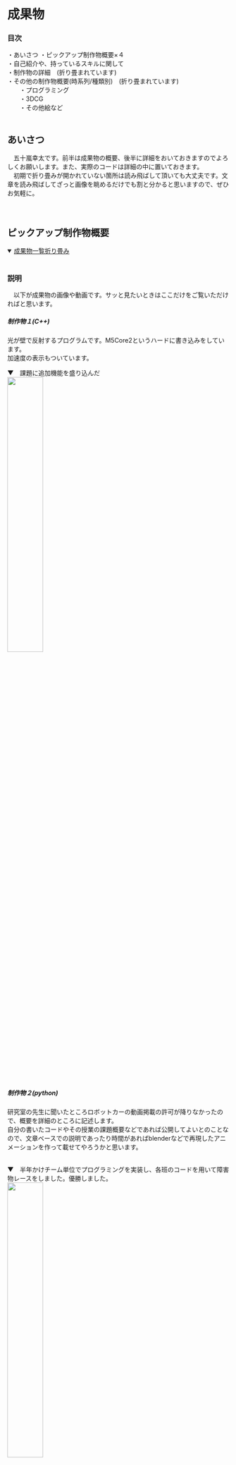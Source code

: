 # **成果物**

 ### 目次<br/>
 ・あいさつ
 ・ピックアップ制作物概要×４<br/>
 ・自己紹介や、持っているスキルに関して<br/>
 ・制作物の詳細　(折り畳まれています)<br/>
 ・その他の制作物概要(時系列/種類別)　(折り畳まれています)<br/>
 　　・プログラミング<br/>
 　　・3DCG<br/>
 　　・その他絵など<br/><br/>

 ## あいさつ
　五十嵐幸太です。前半は成果物の概要、後半に詳細をおいておきますのでよろしくお願いします。また、実際のコードは詳細の中に置いておきます。<br/>
　初期で折り畳みが開かれていない箇所は読み飛ばして頂いても大丈夫です。文章を読み飛ばしてざっと画像を眺めるだけでも割と分かると思いますので、ぜひお気軽に。<br/><br/><br/>
 
 ## **ピックアップ制作物概要**

<details open>
 <summary> <ins>成果物一覧折り畳み</ins></summary><br/>
 
 ### 説明
 　以下が成果物の画像や動画です。サッと見たいときはここだけをご覧いただければと思います。<br/>
 
 ##### **制作物１**(C++)<br/>
 光が壁で反射するプログラムです。M5Core2というハードに書き込みをしています。<br/>
 加速度の表示もついています。<br/>

 ▼　課題に追加機能を盛り込んだ<br/>
 <img src="./資料/制作物1/制作物1.gif" width="40%"><br/><br/><br/>

 
 ##### **制作物２**(python)<br/>
 研究室の先生に聞いたところロボットカーの動画掲載の許可が降りなかったので、概要を詳細のところに記述します。<br/>
 自分の書いたコードやその授業の課題概要などであれば公開してよいとのことなので、文章ベースでの説明であったり時間があればblenderなどで再現したアニメーションを作って載せてやろうかと思います。<br/><br/>
 
 ▼　半年かけチーム単位でプログラミングを実装し、各班のコードを用いて障害物レースをしました。優勝しました。<br/>
 <img src="資料/制作物2/ロボットカー_賞状.png" width="40%"><br/><br/><br/>

 
 ##### **制作物３**(ポリゴンモデリング)<br/>
 部屋の中を作ったものです。正直見栄えなどの反省点が多いですが、技術力は相当つきました。<br/>
 
 ▼　最終結果と作業のため部屋の中を明るくした途中過程<br/>
 <img src="./資料/制作物3/部屋_レンダー結果.png" width="50%"> <img src="./資料/制作物3/部屋_過程.jpg" width="40%"><br/>
 
 ##### **制作物４**(CAD/ソリッドモデリング)<br>
 ▼　グループで作成した扇風機のCADでの再現図全体と個人で作成を担当した箇所です<br/>
 <img src="./資料/制作物4/扇風機_全体.gif" width="50%"> <img src="./資料/制作物4/制作物4.gif" width="35%"><br>

</details><br/>

## 自己紹介や、持っているスキルに関して
<details open>
 <summary><ins>自己紹介折り畳み</ins></summary><br/>

### 自己紹介
名　　五十嵐幸太<br/>
所属　成蹊大学理工学部機械システム専攻　スマートニューロリハビリテーション研究室<br/>
　　　成蹊大学　美術部<br/>
　　　相模原ローターアクトクラブ<br/>

<br/><br/>

### 持っているスキルや経験<br/>

##### プログラミングの経験<br/><br/>
　プログラミングの最初の出会いは高校時代、技術の授業にて学んだ<ins>**ExcelのVBA**</ins>でした。授業で何かを作ろうといった課題で当時知っていたJump Kingというゲームに近いものを実装したくて、１からキャラ(ただの四角でしたが)の動作や床や壁判定、キャラの跳ね返りを実装したことを覚えています。基本的な実装が難しく足場やステージなどは作れませんでしたが、そのころからプログラミングに関して楽しさを感じていました。<br/><br/>
 
　大学では１年のころ<ins>**Jupyter Notebook**</ins>というアプリを用いて<ins>**Python**</ins>の学習が始まり基礎を習得、それが楽しかったので選択授業の応用Pythonプログラミングという授業を２年で取りました。詳しくは作成物2の詳細を見て頂きたいのですが(＊現在はまだ記載無し)、グループごとにロボットカーを動かすコードを書き、自分たちのコードが乗ったロボットカーを操作してレースするという授業でした。自らのコードの工夫が操作性にもろに表れるので、如何に操作しやすくするかや応答性など考えるのが楽しかった授業でした。研究室はこの授業を担当してくださった教授の研究室に配属することとなります。<br/><br/>
 
　研究室で出会ったのが <ins>**C++**</ins> でした。以前にUnityで <ins>**C#**</ins> を学ぼうとしたことはあったのですが、後述の3DCGの勉強の方に気を取られてしまい基礎を学習しただけで終わっていました。C++はPythonよりもきちんと変数を記述しないといけないなど違いが面白く、またゲームにも使用される言語ということもあって今積極的に学習している言語です。研究室の中の配属グループは開発系の研究グループですし、先輩からC++のほかノードプログラミングやHTML/Javascriptなども勉強した方が役に立つとのことでしたのでこちらも現在勉強しています。<br/><br/>
 
　<ins>**Paiza**</ins>に出会ったのはどこかの広告でプログラミングを絡めたゲームがあると知ってでした。たしか大学1年のころだったと思います。結局そのときは会員登録をしただけでゲームはやらずじまいでした。スキルチェックがかなりの勉強になるなと気づいてからは、半分勉強および解いた時の達成感のため、もう半分は就活目的の為に利用しています。<br/><br/><br/>

 ▼　研究室で貸与されたM5Core2という系と周辺機器です！C++の学習に使いました。<br/><br/>
 
 <img src="./資料/その他/ぐるぐる.gif" width="40%">　<img src="./資料/その他/M5の系.jpg" width="50%"><br/><br/>

 ▼　blender(3DCG)でもノードプログラミングは頻繁に使います。これはアニメーションとしての使い方ですが、ものの色や質感や法線ずらし、アニメ風にしたり色相をずらしたりとよくノードを組みます。<br/><br/>
 
 <img src="./資料/その他/blender_デジタル数字.gif" width="40%">　<img src="./資料/その他/blenderのノード.jpg" width="40%"><br/><br/>
 
 
 <br/><br/><br/>

##### CGの経験<br/><br/>
　<ins>**ソリッドモデリング**</ins>の出会いは大学の1年で受けた<ins>**CAD/CAM**</ins>の授業でした。どうにも性に合っており、課題でも好きなゲームの武器をギミックを入れて作っていました。このときは**Creo parametric**、のちに<ins>**Fusion360**</ins>というアプリを経験しました。2年で受けたCAD/CAM2ではグループで先生から渡された扇風機を分解し、CAD上で再現するという課題なども行いました。(それが制作物4) 首振り機構やギアボックスの中の減速機構なども担当し、ソリッドモデリングやCADへの知識も深まりました。また大学にある3Dプリンターで部品や置物を印刷なども試し、プリンターを管理している先生との話の中で様々なことも知れたいい経験でした。<br/><br/>

　<ins>**ポリゴンモデリング**</ins>を本格的に始めたのは１年ちょっと前(現在commit時点)、2024年の最初の方です。バイトで頂いたお金をほぼ全部投入し<ins>**blender**</ins>のためにデスクトップパソコンを買ったことに起因します。このときパソコン選びを失敗したくなく、かなりパソコンの知識も深まったのは良い副産物でした。CADの経験があったので背景モデリングは少々得意でしたが、折角と思いソリッドモデリングでは苦手なキャラモデリングをしたところ凝り性が発動してハマり、現在は趣味としても専らキャラモデリングをしています。<br/><br/>
 
　blenderのしくみや分からない単語などをそのままにしたくなくCGエンジニアの教科書をBOOKOFFで買い勉強、その本は検定に対応していたので同年8月<ins>**CGエンジニア検定**</ins>エキスパートの習得に至りました。ポリゴンデータなどから画面に表示するまでのワークフローや、BSDF(双方向散乱分布関数)の知識が特にめちゃくちゃ面白かったです。<br/><br/>

▼　CADに出会った授業で作った中間課題と期末課題です。スプラトゥーンシリーズの武器です。<br/>
 <img src="./資料/その他/ドライブワイパー.bmp" width="35%">　<img src="./資料/その他/スパイガ_開.jpg" width="60%"><br/><br/>

▼　blenderでモデリングをしています。右は現在作っているキャラモデリングです。絶賛髪の毛に苦戦しています。<br/>
 <img src="./資料/その他/フランスパン.jpg" width="35%">　<img src="./資料/その他/獣人(狐).png" width="60%"><br/><br/>

</details>
<br/>


## 詳細
<details>

 <summary> <ins>詳細折り畳み</ins></summary>
 <br/>
 
### 制作物１(C++)

#### 概要
こちらは研究前の学習として、研究室で課題を出されたときに作成したものです。<br/>
先生から提示された課題そのままではないですが、前提条件も含めて書き直すと課題はこのようなものでした。<br/>
>下図のM5Core2と37個のLEDを用いてプログラミングを実装する課題<br/>
>初期段階では中心の１つのみのLEDを点灯させ、M5Core2の画面に表示された上下左右のボタンを操作すると<br/>
>その方向に光が移動するプログラムを作成せよ

<br/>

#### 追加した機能について
個人的にチャレンジをしてみたくてバグはあるものの実装できた追加機能はこちらです<br/><br/>

● 速度・加速度で制御<br/>
● 位置をintではなくfloatで実装し、かつちゃんと表現する<br/>
● 空間分割をしてみる<br/>
● 壁で反射させる<br/><br/>

思いついたけど(主に怠慢などで)実装できなかった機能
 
● 伝わるか分かりませんけど、WII fit Plusの板を傾けて球を転がして穴に落とし、下層のステージをクリアしていくゲーム(コロコロ玉入れ)のようなもの<br/>
● シンプルに壁反射のバグ取り　主に角にぶつかったときにめり込む問題<br/>
● 加速度の360度表示(プログラミング的な実装は最初からしたが、ハードウェアが２点同時押しに対応しておらず、実質90度区切りでしか実装できなかった)<br/>
● 空間分割を二分木構造にし、かつ可読性もあるコードに(現状まだO(n)なので、O(log n )にする(nはLEDの量))<br/>
● フィールド自体に傾きをつける(位置に応じて加速度を操作)<br/>
● 何故か丁度いい感じになったのでバグを取っていないが、反射で謎に速度が落ちることがある問題を解消。その上で反射係数や摩擦を追加、もしくはきちんとした完全反射面を実装　これができなかったことが相当悔しい<br/>
● 光の位置はコードのステップに依存してしまっている。for文の最初と最後間で時間計測し、その時間を係数として位置を加算する値に対して乗算したかった。(これもゲームエンジンに使われている手法で、処理速度が変わってもユーザーの体験が変わりにくくなる)<br/>
● 今回は光の個数が一つなので意味は無いが、クラスを実装した経験がまだないので練習として実装してもよかった<br/><br/>


▼　改めて実装の様子です。<br/>
<img src="./資料/制作物1/制作物1.gif" width="40%"><br/><br/>


▼　コードへのリンクです。./資料/制作物1/制作物1コード.txtへのリンクですので直接階層を潜っていただいても同様のデータが閲覧できます。<br/>
Alduino IDE 2.3.4で作成しました。C++です。
https://github.com/igarashikota/Deliverables/blob/main/%E8%B3%87%E6%96%99/%E5%88%B6%E4%BD%9C%E7%89%A91/%E5%88%B6%E4%BD%9C%E7%89%A91%E3%82%B3%E3%83%BC%E3%83%89%20.txt<br/><br/><br/>

#### 難しかった点
 　この課題が難しい点は、下図のようにLEDが変な形に並んでいることです。具体的には、黒鉛の一層のような、六方最密構造の平面版のような、ハニカム構造のようなLED配列になっています。面白そうだったので、課題としては全く指定されていませんが、ゲームエンジンをイメージした追加機能を入れてやろうと思ったことがこのコードに繋がっています。<br/><br/>
  
▼　変な形状のLED<br/>
 <img src="./資料/制作物1/初期値.png" width="80%"><br/><br/>

#### まとめ
　フローチャートは以下のようになります。ボタンが押されているかを確認し、光の位置を計算します。そのあとその光の位置に応じて4つに空間分割を行って処理の短縮を図っています。その後該当するエリアの壁のみ壁当たり判定をしたり輝度計算を行い、該当しないエリアは一部の処理だけした後に全体をLEDに反映させています。<br/><br/>
 
 ▼　フローチャート<br/>
 <img src="./資料/制作物1/制作物1_フローチャート.png" width="80%"><br/><br/><br/>


 加速度表示は全体を一様に光らせることで成しています。方向はこの色相環の、中心からの方向の色と対応しています。これは実は3DCGの分野における"ノーマルマップ"というものから着想を得たもの(細かい話ですが計算自体は結構違う)です。プログラミング以外にも学んでいたことによってアイデアが広がったいい例かなぁと思っています。<br/>
 ▼　色相環<br/>
<img src="./資料/制作物1/色相環.png" width="30%"><br/><br/><br/><br/>



### 制作物２(python)
<br/>

#### 概要
　学校の応用pythonという授業で出された課題です。課題は枝分かれのように小課題が多く、４人程度のグループで１学期通して行う大きなものでしたが、総括的な課題の概要は以下の通りです。<br/><br/>
 
> リモコンカーを左右の手につけた電極から送られてくる筋電圧の数値を用いて、リモコンカーをリアルタイムで制御せよ。<br/>
> 各班ごとにコードを作成し、最終授業にて各自のコードを持ち寄りレースを行う。<br/><br/>

　先生から出された課題には、文字列を利用しやすい形に正すという基本的なことから数値列のローパスフィルタやWiFiで文字列を送信することまで、様々な課題を出されました。僕が担当したのは、送られてくる数値にローパスフィルタをかける箇所、みんなが作成したコードを繋ぎ合わせる作業、細かいバグ対策やデバッグ作業などでした。<br/><br/><br/>

#### 実際のコード
　早速ですがコードです。全班共通しているのは、Wi-Fiを通じたシリアル通信で文字列("数値,数値"の形)を受け取り、移動平均など何らかの処理を施し、定期的に文字列("数値,数値"の形)を送信し返すという感じです。<br/>
　僕たちの作ったコードは4ブロックに分かれていて、順に<br/>
　　1ブロック目　importなど<br/>
　　2ブロック目　筋電力の最大値を測り個人にカスタマイズするためのプログラム(実行しなくても4ブロック目は実行可能)<br/>
　　3ブロック目　2ブロック目を実行するためのもの<br/>
　　4ブロック目　メインプログラム<br/>
 となっています。pythonは対話型言語なので、2,3ブロック目を飛ばしても大丈夫なように対話型という仕様を活用した感じです。<br/>

 ▼　コードです
 <img src="./資料/制作物2/ロボットカー.bmp" width="90%"><br/><br/>

　具体的な自分の担当した箇所は、2番目のブロック全体と4番目(メインプログラム)の一部です。それぞれのブロックの下にコンソールログが表示されるので、そこに複数の情報が1行で更新されていくようにプログラムを組みました。<br/>

<br/>

### 制作物3(ポリゴンモデリング)
<br/>

#### 概要
　こちらは大学の美術部の企画で作成したものです。企画参加者同士で好きなキャラを出し、互いにキャラを交換して書きあうといったものでした。僕はアイドルマスターの浅倉透さんを担当することになりました。正直に言ってしまうと作品としてまだまだだと思っています。全体的なフローは間違ってなかったと思うし、技術力は上がりましたがとても悔しい記憶です。
　コンセプトについてです。浅倉透さんはアイドルで、趣味は読書や映画鑑賞とのことです。公式ではあまり映画鑑賞をしている絵が見つからなかったので、浅倉さんが家で映画を楽しんでいるような作品にしたくて制作しました。作品は以下の通りです。<br/><br/>

▼　レンダー結果<br/>
 <img src="./資料/制作物3/部屋_レンダー結果.png" width="60%"><br/><br/>

▼　ライティング変えたもの<br/>
<img src="./資料/制作物3/部屋_過程.jpg" width="60%"><br/><br/>

#### 反省と感想
　コンセプトはよかったと思いますが、結果はあまりよくなかったと思います。庭の木陰で読書をしているなどにすれば、ゲームの色味に合っててよかったのかななどと今更感じます。本番ではテレビの明かりのみのライティングにしましたが、なんなら部屋の電気がついた下側の画像の方が良いまでありました。いつかリメイクします。<br/>
 　小物なども色々置きましたが、時間がなく少し整頓されすぎた感じになってしまいました。生活感を出すにはもう少しものを置いた方がよかったと思います。雑誌の表面の凹凸感などは表面の法線を弄ったものですが、こちらはかなり良い感じになったと思います。<br/><br/>

▼　雑誌と物のワイヤーフレームです。<br/>
<img src="./資料/制作物3/雑誌.png" width="60%"><br/>
<img src="./資料/制作物3/ワイヤーフレーム.bmp" width="60%"><br/><br/>

#### シェーダーやマテリアル
(わかりにくい単語で説明してしまいます。すみません。)
 また、シェーダーをEEVEEで色々セルルック(アニメ風の見た目)にしたりしましたが、影のリアルさを求めて結局Cyclesにしました。画像処理の方法でCyclesのレンダリング後にセルルックにする手法は疑似輪郭が綺麗にいかずにノイズがのってしまうので諦めました。ですがそのとき研究した手法はかなり今後の参考になりました。具体的にはBSDFをカラーに変更、色相・彩度・輝度に分離し、色相以外をカラーランプでステップ関数のように刻むといった方法で色相を保持しています。

▼　セルルック研究　三色のライトをそれぞれの方向から当てています。<br/>
<img src="./資料/制作物3/上半身.png" width="40%"><br/><br/>

　実力不足だと感じたのは目です。上の画像を見て頂ければわかるのですが、白目は現実の人間の構造とは違い窪ませているので、どうしても暗くなってしまいます。おそらく入射光などを参考に色を決定すべきなのでしょうが、やり方が分からずに今回は本番の環境で自然に見えるように目を発光させて調節する力業を取っています。ここの問題もいつか解決したいです。<br/>
 
<br/><br/>

### 制作物4(ソリッドモデリング)
<br/>

#### 概要
　これはCADの授業で扇風機を渡され、これをCADで再現せよというシンプルな課題を出されたときのものです。グループで6人ほどのグループで扇風機を分解し、部品ごとに分担して作成して作り最後に組み立てて動かしました。僕が担当した箇所はモーター・羽・ギアボックス及び首振り機構です。そうです。欲張りすぎました。<br/><br/>

▼　分解した様子<br/>
<img src="./資料/制作物4/扇風機_ギア全体.png" width="35%">　<img src="./資料/制作物4/扇風機_部品.jpg" width="45%"><br/><br/>

▼　改めて全体<br/>
<img src="./資料/制作物4/制作物4.gif" width="40%">　<img src="./資料/制作物4/扇風機_全体.gif" width="40%"><br/><br/>

#### 頑張ったところ
　頑張ったところは、歯車と羽と機構です。見えないですが、平歯車はきちんとインボリュート曲線というものを用いてしっかりとモデリングをしています。ウォームとウォームホイールという歯車も扇風機に使用されていて再現したかったのですが、参考資料が見つからなかったのでホイールの方を平歯車で代用しました。

 <img src="./資料/制作物4/扇風機_歯車1.jpg" width="40%">　<img src="./資料/制作物4/扇風機_歯車2.jpg" width="40%"><br/><br/>

　羽と首振り機構は全体の方を参照してください。
 
 #### まとめ
 正直めちゃくちゃ楽しい授業でした。他の班のギアボックス担当の子と歯車の作り方を相談し、めちゃくちゃ本格的な作り方を説明している動画を共有したときはとてもわくわくしていました。この経験があったからこそ3Dプリンターを使ってみようとも思いましたし、blenderを始めるきっかけにもなりました。本当に受けてよかった授業でした。<br/>
 　実は大学が別のCADに乗り換えた際にこのCADの使用権がなくなってしまい、再度開けなくなってしまいました。画像は当時取ったものを使っています。少しもったいない気分です。
<br/><br/><br/>

</details>
<br/>

## その他の制作物概要
<details>
 <summary><ins>その他の制作物概要折り畳み</ins></summary>

 ### 説明
 <br/>
 僕の制作物とちょくちょく織り交ぜながら、何をどう学んでいったのかを列挙していきます。<br/><br/>

 ### プログラミング

<br/>
　中高のころ、技術の授業でexcelのVBAを習い、プログラミングに出会いました。大学に入ってからPythonの基礎を学び、2年で応用Pythonプログラミングの授業にてかなり自由度の高いグループでの開発をしました。<br/>
　2024年1月あたりにはデスクトップPCを買い、blenderを始めました。モデリングもそうですが、物体の形や表面の情報などにノードを使ってプログラミングをすることができます。↓のようなノードで、画面に映っている葉っぱの表面や凹凸感を表現しています。<br/>

▼　応用Pythonプログラミングの授業の課題を解く際に面白くて作ったものです。<br/>
<img src="./資料/その他/応用Python_メロディー.mp4" width="60%"><br/><br/>

▼　作品の部屋の中に置く予定のストレチアの葉っぱのマテリアルのノード(左)と、葉っぱ１枚だけモデリングして他をノードで作った植物です(右)。左の画像の左下に映っている白黒の画像は、葉の端の凸凹や切れ目(白は透過するように扱う)の係数として使っています。他の葉は違う画像で制御することで、バリエーションを増やす工夫です。<br/>
<img src="./資料/その他/ストレチア_ノード.png" width="60%">　<img src="./資料/その他/植物_コンポジティング.jpg" width="35%"><br/><br/>

▼　3DCGの検定ですが、実態はプログラミング面の恩恵の方がデカかったです。端的に言うと、ゲームエンジンの作り方(シェーダーなど)やそのほか3DCGの知識が学べます。<br/>
<img src="./資料/その他/合格証.jpg" width="40%"><br/><br/>

▼　これもノードプログラミングです。<br/>
<img src="./資料/その他/blender_デジタル数字.gif" width="40%">　<img src="./資料/その他/blenderのノード.jpg" width="40%"><br/><br/>

3年になってから研究室に配属され、C++の学習が始まりました。Pythonがいかに楽にプログラミングを楽にできるようになっていたか分かり、違いが面白かったです。<br/><br/>

▼　研究室で配布されたアルディーノ系の機器です。<br/>
<img src="./資料/その他/M5の系.jpg" width="40%"><br/><br/>

▼　課題を行ったものです。<br/>
<img src="./資料/その他/ぐるぐる.gif" width="40%">　<img src="./資料/制作物1/制作物1.gif" width="40%"><br/><br/>


<br/><br/>

 ### 3DCG
 
<br/>
高校の友達がblenderをやっていて興味はあったのですが、大学で自分用のパソコンを持つまで環境が整っていませんでした。大学1年の授業でCADを習いハマり、部品を3Dプリンターで印刷するなどしていましたが、blenderはメモリの不足で動かなかったためここでもハマりませんでした。2024年の1月にバイト(5ヶ月)の給料を放出してblenderのためにデスクトップパソコンを買い、そこからポリゴンモデリングにハマりました。<br/><br/>

▼　<br/>
<img src="./資料/その他/ドライブワイパー.bmp" width="40%"><br/><br/>

▼　<br/>
<img src="./資料/その他/スパイガ_閉.jpg" width="40%">　<img src="./資料/その他/スパイガ_開.jpg" width="50%"><br/><br/>

▼　<br/>
<img src="./資料/その他/バルーン_CAM.jpg" width="40%">　<img src="./資料/その他/バルーン_プリンター.jpg" width="40%"><br/><br/>

▼　<br/>
<img src="./資料/その他/kuma.png" width="40%"><br/><br/>

▼　<br/>
<img src="./資料/その他/ポーズ.png" width="40%">　<img src="./資料/その他/完成3.png" width="40%"><br/><br/>

▼　<br/>
<img src="./資料/その他/初めての顔_モデリング2.jpg" width="40%"> <img src="./資料/その他/初めての顔_色付け2.jpg" width="40%"><br/><br/>

▼　<br/>
<img src="./資料/その他/轟.jpg" width="40%">　<img src="./資料/その他/全身.png" width="40%"><br/><br/>

▼　<br/>
<img src="./資料/その他/目玉焼き.jpg" width="40%">　<img src="./資料/その他/夜食.jpg" width="40%"><br/><br/>

<br/><br/>


 ### 絵
 <br/>
<img src="./資料/その他/夜.png" width="60%"><br/><br/>
<img src="./資料/その他/街.png" width="60%"><br/><br/>
<img src="./資料/その他/フロランタン.jpg" width="60%"><br/><br/>
<br/>

<br/><br/>
</details>
<br/><br/><br/><br/><br/><br/><br/><br/><br/><br/><br/><br/><br/><br/><br/><br/><br/><br/><br/><br/><br/><br/><br/><br/>
